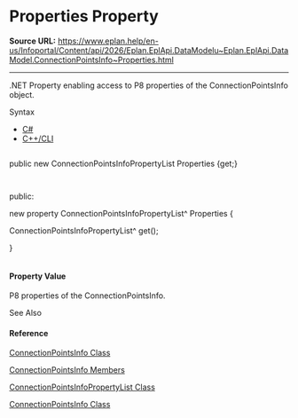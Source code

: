 # Properties Property

**Source URL:** https://www.eplan.help/en-us/Infoportal/Content/api/2026/Eplan.EplApi.DataModelu~Eplan.EplApi.DataModel.ConnectionPointsInfo~Properties.html

---

.NET Property enabling access to P8 properties of the ConnectionPointsInfo object.

Syntax

- [C#](#i-syntax-CS)
- [C++/CLI](#i-syntax-CPP2005)

```
```
public new ConnectionPointsInfoPropertyList Properties {get;}
```
```

```
```
public:
new property ConnectionPointsInfoPropertyList^ Properties {
   ConnectionPointsInfoPropertyList^ get();
}
```
```

#### Property Value

P8 properties of the ConnectionPointsInfo.



See Also

#### Reference

[ConnectionPointsInfo Class](Eplan.EplApi.DataModelu~Eplan.EplApi.DataModel.ConnectionPointsInfo.html)
  
[ConnectionPointsInfo Members](Eplan.EplApi.DataModelu~Eplan.EplApi.DataModel.ConnectionPointsInfo_members.html)
  
[ConnectionPointsInfoPropertyList Class](Eplan.EplApi.DataModelu~Eplan.EplApi.DataModel.ConnectionPointsInfoPropertyList.html)
  
[ConnectionPointsInfo Class](Eplan.EplApi.DataModelu~Eplan.EplApi.DataModel.ConnectionPointsInfo.html)